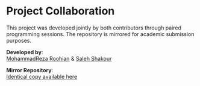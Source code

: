 # Project Collaboration

This project was developed jointly by both contributors through paired programming sessions. The repository is mirrored for academic submission purposes.

**Developed by**:  
[MohammadReza Roohian](https://github.com/MohammadRezaRoohian) & [Saleh Shakour](https://github.com/SalehShakour)  

**Mirror Repository**:  
[Identical copy available here](https://github.com/SalehShakour/Calorie_Expenditure_Regression_Analysis)
